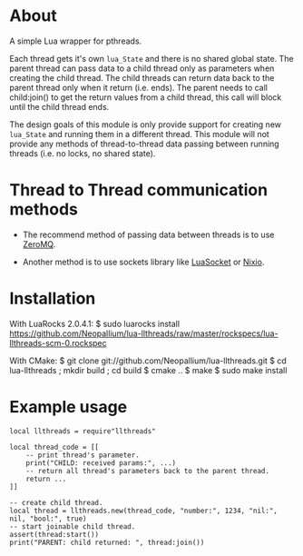 About
=====

A simple Lua wrapper for pthreads.

Each thread gets it's own `lua_State` and there is no shared global state.
The parent thread can pass data to a child thread only as parameters when creating
the child thread.  The child threads can return data back to the parent thread only
when it return (i.e. ends).  The parent needs to call child:join() to get the return
values from a child thread, this call will block until the child thread ends.

The design goals of this module is only provide support for creating new `lua_State`
and running them in a different thread.  This module will not provide any
methods of thread-to-thread data passing between running threads (i.e. no locks, no shared state).

Thread to Thread communication methods
======================================

* The recommend method of passing data between threads is to use [ZeroMQ](http://github.com/Neopallium/lua-zmq).

* Another method is to use sockets library like [LuaSocket](http://w3.impa.br/~diego/software/luasocket) or [Nixio](http://neopallium.github.com/nixio/).

Installation
============

With LuaRocks 2.0.4.1:
	$ sudo luarocks install https://github.com/Neopallium/lua-llthreads/raw/master/rockspecs/lua-llthreads-scm-0.rockspec

With CMake:
	$ git clone git://github.com/Neopallium/lua-llthreads.git
	$ cd lua-llthreads ; mkdir build ; cd build
	$ cmake ..
	$ make
	$ sudo make install


Example usage
=============

	local llthreads = require"llthreads"

	local thread_code = [[
		-- print thread's parameter.
		print("CHILD: received params:", ...)
		-- return all thread's parameters back to the parent thread.
		return ...
	]]
	
	-- create child thread.
	local thread = llthreads.new(thread_code, "number:", 1234, "nil:", nil, "bool:", true)
	-- start joinable child thread.
	assert(thread:start())
	print("PARENT: child returned: ", thread:join())


